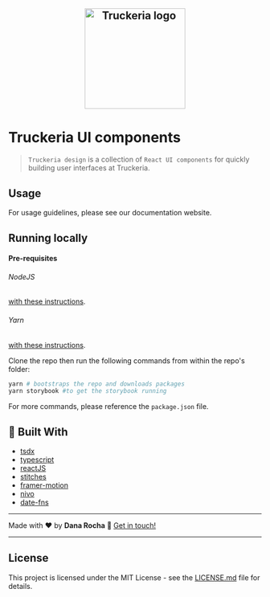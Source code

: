 <h2 align="center">
<img alt="Truckeria logo" src="https://res.cloudinary.com/danarocha/image/upload/v1600760677/github/truckeria-logo_xxafxi.png"  width="200px"/>
<br />

# Truckeria UI components

> `Truckeria design` is a collection of `React UI components` for quickly building user interfaces at Truckeria.

## Usage
For usage guidelines, please see our documentation website.


## Running locally

#### Pre-requisites

######  NodeJS
<a href="https://nodejs.org/en/download/package-manager/" target="_blank">with these instructions</a>.

######  Yarn
<a href="https://yarnpkg.com/en/docs/getting-started" target="_blank">with these instructions</a>.


Clone the repo then run the following commands from within the repo's folder:




```bash
yarn # bootstraps the repo and downloads packages
yarn storybook #to get the storybook running
```

For more commands, please reference the `package.json` file.


## :rocket: Built With

- [tsdx](https://tsdx.io/)
- [typescript](http://typescriptlang.org/)
- [reactJS](https://reactjs.org/)
- [stitches](https://stitches.dev/)
- [framer-motion](https://www.framer.com/motion/)
- [nivo](https://nivo.rocks)
- [date-fns](https://date-fns.org/)
---

Made with ♥ by **Dana Rocha** :wave: [Get in touch!](https://www.linkedin.com/in/danarocha/)

---

## License

This project is licensed under the MIT License - see the <a href="" target="_blank">LICENSE.md</a> file for details.
